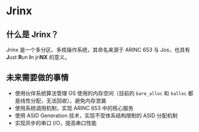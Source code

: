 # Jrinx

## 什么是 Jrinx？

Jrinx 是一个多分区、多核操作系统，其命名来源于 ARINC 653 与 Jos，也具有 **J**ust **R**un **I**n jri**NX** 的意义。

## 未来需要做的事情

- 使用伙伴系统算法管理 OS 使用的内存空间（目前的 `bare_alloc` 和 `kalloc` 都是线性分配，无法回收），避免内存泄漏
- 使用系统调用机制，实现 ARINC 653 中的核心服务
- 使用 ASID Generation 技术，实现不受体系结构限制的 ASID 分配机制
- 实现异步的串口 I/O，提高串口性能

